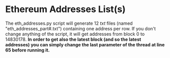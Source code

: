 # Ethereum Addresses List(s)
The eth_addresses.py script will generate 12 *txt* files (named "eth_addresses_part#.txt") containing one address per row. If you don't change anything of the script, it will get addresses from block 0 to 14830178. **In order to get also the latest block (and so the latest addresses) you can simply change the last parameter of the thread at line 65 before running it.**